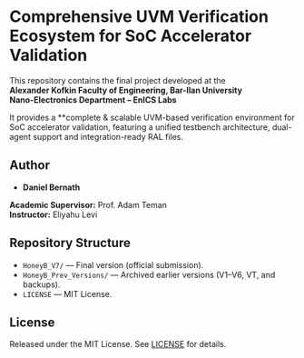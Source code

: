 # Comprehensive UVM Verification Ecosystem for SoC Accelerator Validation

This repository contains the final project developed at the  
**Alexander Kofkin Faculty of Engineering, Bar-Ilan University**  
**Nano-Electronics Department – EnICS Labs**  

It provides a **complete & scalable UVM-based verification environment for SoC accelerator validation,
featuring a unified testbench architecture, dual-agent support and integration-ready RAL files.

## Author
- **Daniel Bernath**

**Academic Supervisor:** Prof. Adam Teman  
**Instructor:** Eliyahu Levi  

## Repository Structure
- `HoneyB_V7/` — Final version (official submission).  
- `HoneyB_Prev_Versions/` — Archived earlier versions (V1–V6, VT, and backups).  
- `LICENSE` — MIT License.  

## License
Released under the MIT License. See [LICENSE](LICENSE) for details.
